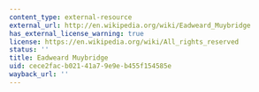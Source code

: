 ```yaml
---
content_type: external-resource
external_url: http://en.wikipedia.org/wiki/Eadweard_Muybridge
has_external_license_warning: true
license: https://en.wikipedia.org/wiki/All_rights_reserved
status: ''
title: Eadweard Muybridge
uid: cece2fac-b021-41a7-9e9e-b455f154585e
wayback_url: ''
---
```

